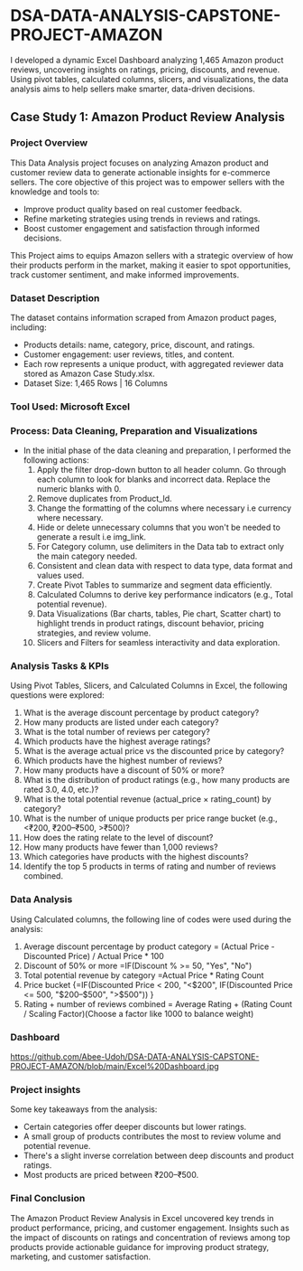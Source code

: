 # DSA-DATA-ANALYSIS-CAPSTONE-PROJECT-AMAZON
I developed a dynamic Excel Dashboard analyzing 1,465 Amazon product reviews, uncovering insights on ratings, pricing, discounts, and revenue. Using pivot tables, calculated columns, slicers, and visualizations, the data analysis aims to help sellers make smarter, data-driven decisions.

## Case Study 1: Amazon Product Review Analysis

### Project Overview
This Data Analysis project focuses on analyzing Amazon product and customer review data to generate actionable insights for e-commerce sellers. The core objective of this project was to empower sellers with the knowledge and tools to:
 - Improve product quality based on real customer feedback.
 - Refine marketing strategies using trends in reviews and ratings.
 - Boost customer engagement and satisfaction through informed decisions.
   
This Project aims to equips Amazon sellers with a strategic overview of how their products perform in the market, making it easier to spot opportunities, track customer sentiment, and make informed improvements.

### Dataset Description 
The dataset contains information scraped from Amazon product pages, including:
- Products details: name, category, price, discount, and ratings.
- Customer engagement: user reviews, titles, and content.
- Each row represents a unique product, with aggregated reviewer data stored as Amazon Case Study.xlsx.
- Dataset Size: 1,465 Rows | 16 Columns

### Tool Used: Microsoft Excel 
 
### Process: Data Cleaning, Preparation and Visualizations
- In the initial phase of the data cleaning and preparation, I performed the following actions:
  1. Apply the filter drop-down button to all header column. Go through each column to look for blanks and incorrect data. Replace the numeric blanks with 0.
  2. Remove duplicates from Product_Id. 
  3. Change the formatting of the columns where necessary i.e currency where necessary.
  4. Hide or delete unnecessary columns that you won't be needed to generate a result i.e img_link.
  5. For Category column, use delimiters in the Data tab to extract only the main category needed.
  6. Consistent and clean data with respect to data type, data format and values used.
  7. Create Pivot Tables to summarize and segment data efficiently.
  8. Calculated Columns to derive key performance indicators (e.g., Total potential revenue).
  9. Data Visualizations (Bar charts, tables, Pie chart, Scatter chart) to highlight trends in product ratings, discount behavior, pricing strategies, and review volume.
  10. Slicers and Filters for seamless interactivity and data exploration.

### Analysis Tasks & KPIs
Using Pivot Tables, Slicers, and Calculated Columns in Excel, the following questions were explored:
 1. What is the average discount   percentage by product category? 
 2. How many products are listed under each category?
 3. What is the total number of reviews per category? 
 4. Which products have the highest average ratings? 
 5. What is the average actual price vs the discounted price by category? 
 6. Which products have the highest number of reviews? 
 7. How many products have a discount of 50% or more? 
 8. What is the distribution of product ratings (e.g., how many products are rated 3.0, 4.0, etc.)? 
 9. What is the total potential revenue (actual_price × rating_count) by category?
10. What is the number of unique products per price range bucket (e.g., <₹200, ₹200–₹500, >₹500)? 
11. How does the rating relate to the level of discount? 
12. How many products have fewer than 1,000 reviews? 
13. Which categories have products with the highest discounts? 
14. Identify the top 5 products in terms of rating and number of reviews combined.

### Data Analysis 
Using Calculated columns, the following  line of codes were used during the analysis:
 1. Average discount percentage by product category = (Actual Price - Discounted Price) / Actual Price * 100
 2. Discount of 50% or more =IF(Discount % >= 50, "Yes", "No")
 3. Total potential revenue by category =Actual Price * Rating Count
 4. Price bucket {=IF(Discounted Price < 200, "<$200", IF(Discounted Price <= 500, "$200–$500", ">$500")) }
 5. Rating + number of reviews combined = Average Rating + (Rating Count / Scaling Factor)(Choose a factor like 1000 to balance weight)
    
### Dashboard
https://github.com/Abee-Udoh/DSA-DATA-ANALYSIS-CAPSTONE-PROJECT-AMAZON/blob/main/Excel%20Dashboard.jpg

### Project insights
Some key takeaways from the analysis:
- Certain categories offer deeper discounts but lower ratings.
- A small group of products contributes the most to review volume and potential revenue.
- There's a slight inverse correlation between deep discounts and product ratings.
- Most products are priced between ₹200–₹500.

### Final Conclusion
 The Amazon Product Review Analysis in Excel uncovered key trends in product performance, pricing, and customer engagement. Insights such as the impact of discounts on ratings and concentration of reviews among top products provide actionable guidance for improving product strategy, marketing, and customer satisfaction.






